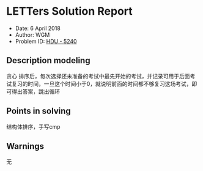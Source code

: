 
# LETTers Solution Report

- Date: 6 April 2018
- Author: WGM
- Problem ID: [HDU - 5240](http://acm.hdu.edu.cn/showproblem.php?pid=5240)

## Description modeling

贪心 排序后，每次选择还未准备的考试中最先开始的考试，并记录可用于后面考试复习的时间，一旦这个时间小于0，就说明前面的时间都不够复习这场考试，即可得出答案，跳出循环

## Points in solving

结构体排序，手写cmp

## Warnings

无
